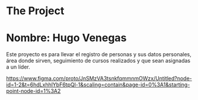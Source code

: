 # The Project

# Nombre: Hugo Venegas

Este proyecto es para llevar el registro de personas y sus datos personales, área donde sirven, seguimiento de cursos realizados y que sean asignadas a un líder.

https://www.figma.com/proto/JnSMzVA3tsnkfqmmnmOWzx/Untitled?node-id=1-2&t=6hdLxhhlYbF6tpQl-1&scaling=contain&page-id=0%3A1&starting-point-node-id=1%3A2 
